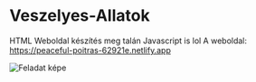 # Veszelyes-Allatok
HTML Weboldal készítés meg talán Javascript is lol
A weboldal: https://peaceful-poitras-62921e.netlify.app

![Feladat képe](https://camo.githubusercontent.com/c1b364d6aed07441b509327e5fa50a338adfad0969c1aec58e973665f688f684/68747470733a2f2f63646e2e646973636f72646170702e636f6d2f6174746163686d656e74732f3737343937323431373832363838313534392f3738353835383034393832313930303830302f46656c616461742e706e67)
